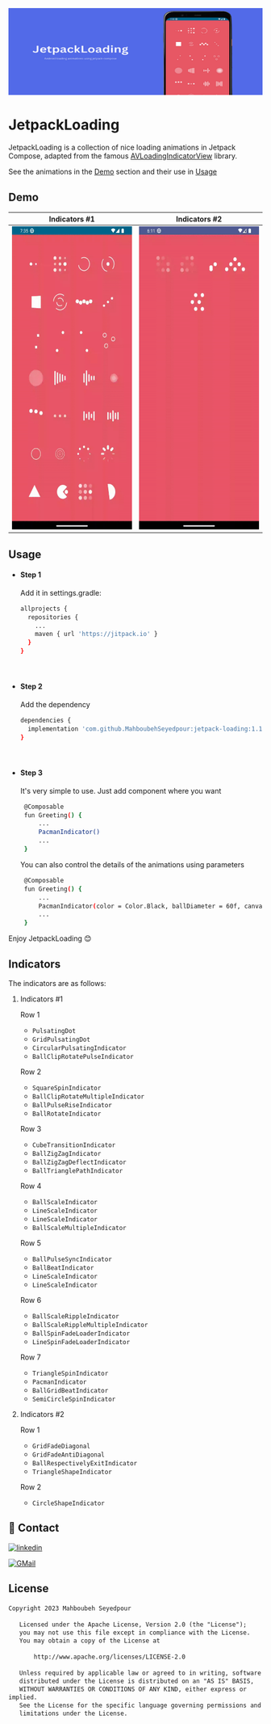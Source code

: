 ![Image Alt Text](screenshots/header.png)

# JetpackLoading

JetpackLoading is a collection of nice loading animations in Jetpack Compose, adapted from the famous [AVLoadingIndicatorView](https://github.com/HarlonWang/AVLoadingIndicatorView) library.

See the animations in the [Demo](https://github.com/MahboubehSeyedpour/JetpackLoading#demo) section and their use in [Usage](https://github.com/MahboubehSeyedpour/JetpackLoading#usage)



## Demo
Indicators #1                                                                |  Indicators #2
:---------------------------------------------------------------------------:|:-----------------------------------------------------------------------------:
<img src="screenshots/screenshot.gif" alt="GIF 1" width="300" height="600">  |  <img src="screenshots/screenshot_1.gif" alt="GIF 1" width="300" height="600">



## Usage

- #### Step 1
  Add it in settings.gradle:
  
  ```bash
  allprojects {
    repositories {
      ...
      maven { url 'https://jitpack.io' }
    }
  }
  
   
- #### Step 2
  Add the dependency
  
  ```bash
  dependencies {
	implementation 'com.github.MahboubehSeyedpour:jetpack-loading:1.1.0'
  }
  
   
- #### Step 3  
  It's very simple to use. Just add component where you want
  ```bash
   @Composable
   fun Greeting() {
       ...
       PacmanIndicator()
       ...
   }
  ```
  
  You can also control the details of the animations using parameters
  ```bash
   @Composable
   fun Greeting() {
       ...
       PacmanIndicator(color = Color.Black, ballDiameter = 60f, canvasSize = 60.dp, animationDuration = 1000)
       ...
   }
  ```

Enjoy JetpackLoading 😊
  
##  Indicators

The indicators are as follows:

1. Indicators #1
   
	Row 1
 	- `PulsatingDot`
 	- `GridPulsatingDot`
 	- `CircularPulsatingIndicator`
 	- `BallClipRotatePulseIndicator`

 	Row 2
 	- `SquareSpinIndicator`
 	- `BallClipRotateMultipleIndicator`
 	- `BallPulseRiseIndicator`
 	- `BallRotateIndicator`

  	Row 3
 	- `CubeTransitionIndicator`
 	- `BallZigZagIndicator`
 	- `BallZigZagDeflectIndicator`
 	- `BallTrianglePathIndicator`

	Row 4
	- `BallScaleIndicator`
 	- `LineScaleIndicator`
 	- `LineScaleIndicator`
 	- `BallScaleMultipleIndicator`

	Row 5
 	- `BallPulseSyncIndicator`
 	- `BallBeatIndicator`
 	- `LineScaleIndicator`
 	- `LineScaleIndicator`

 	Row 6
 	- `BallScaleRippleIndicator`
 	- `BallScaleRippleMultipleIndicator`
 	- `BallSpinFadeLoaderIndicator`
 	- `LineSpinFadeLoaderIndicator`

  	Row 7
 	- `TriangleSpinIndicator`
 	- `PacmanIndicator`
 	- `BallGridBeatIndicator`
 	- `SemiCircleSpinIndicator`


2. Indicators #2
   
	Row 1
 	- `GridFadeDiagonal`
 	- `GridFadeAntiDiagonal`
 	- `BallRespectivelyExitIndicator`
 	- `TriangleShapeIndicator`

 	Row 2
 	- `CircleShapeIndicator`


## 🔗 Contact
[![linkedin](https://img.shields.io/badge/linkedin-0A66C2?style=for-the-badge&logo=linkedin&logoColor=white)](https://www.linkedin.com/in/mahboubehseyedpour)

[![GMail](https://img.shields.io/badge/gmail-1DA1F2?style=for-the-badge&logo=gmail&logoColor=Red)](mailto:https://www.linkedin.com/in/mahboubehseyedpour)


## License

```
Copyright 2023 Mahboubeh Seyedpour

   Licensed under the Apache License, Version 2.0 (the "License");
   you may not use this file except in compliance with the License.
   You may obtain a copy of the License at

       http://www.apache.org/licenses/LICENSE-2.0

   Unless required by applicable law or agreed to in writing, software
   distributed under the License is distributed on an "AS IS" BASIS,
   WITHOUT WARRANTIES OR CONDITIONS OF ANY KIND, either express or implied.
   See the License for the specific language governing permissions and
   limitations under the License.
```
